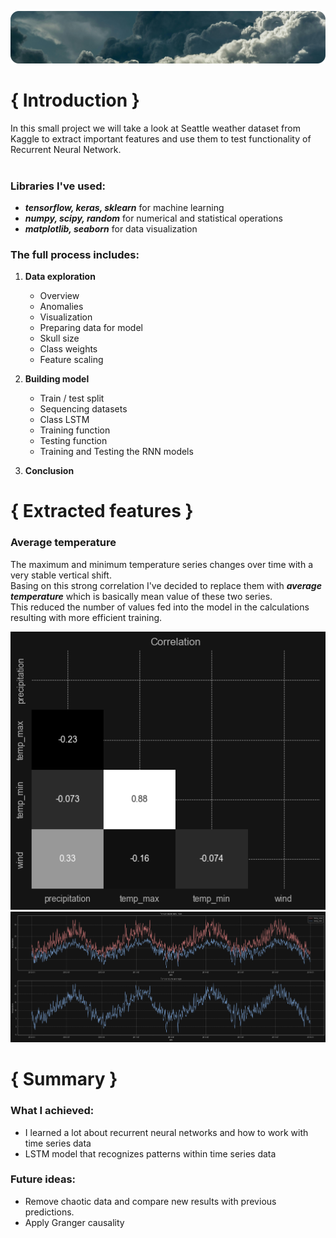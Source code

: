 ![bg](./media/bg.png)

# { Introduction }
In this small project we will take a look at Seattle weather dataset from Kaggle to extract important features and use them to test functionality of Recurrent Neural Network.
<br><br>

### Libraries I've used:
- ***tensorflow, keras, sklearn*** for machine learning
- ***numpy, scipy, random*** for numerical and statistical operations
- ***matplotlib, seaborn*** for data visualization

### The full process includes:
1) **Data exploration**
   - Overview
   - Anomalies
   - Visualization
   - Preparing data for model
   - Skull size
   - Class weights
   - Feature scaling

2) **Building model**
   - Train / test split
   - Sequencing datasets
   - Class LSTM
   - Training function
   - Testing function
   - Training and Testing the RNN models

3) **Conclusion**

# { Extracted features }

### Average temperature
The maximum and minimum temperature series changes over time with a very stable vertical shift. <br>
Basing on this strong correlation I've decided to replace them with _**average temperature**_ which is basically mean value of these two series. <br>
This reduced the number of values fed into the model in the calculations resulting with more efficient training.

![corr](./media/corr.png)
![temp-avg](./media/temp-avg.png)

# { Summary }

### What I achieved:
- I learned a lot about recurrent neural networks and how to work with time series data
- LSTM model that recognizes patterns within time series data

### Future ideas:
- Remove chaotic data and compare new results with previous predictions.
- Apply Granger causality
